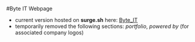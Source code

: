 #Byte IT Webpage

- current version hosted on **surge.sh** here: [Byte_IT](byte-it.surge.sh)
- temporarily removed the following sections: *portfolio*, *powered by* (for associated company logos)
